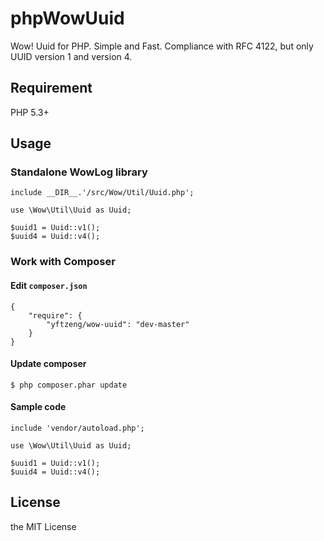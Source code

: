 # phpWowUuid

Wow! Uuid for PHP. Simple and Fast. Compliance with RFC 4122, but only UUID version 1 and version 4.

## Requirement

PHP 5.3+

## Usage

### Standalone WowLog library

```
include __DIR__.'/src/Wow/Util/Uuid.php';

use \Wow\Util\Uuid as Uuid;

$uuid1 = Uuid::v1();
$uuid4 = Uuid::v4();
```

### Work with Composer

#### Edit `composer.json`

```
{
    "require": {
        "yftzeng/wow-uuid": "dev-master"
    }
}
```

#### Update composer

```
$ php composer.phar update
```

#### Sample code
```
include 'vendor/autoload.php';

use \Wow\Util\Uuid as Uuid;

$uuid1 = Uuid::v1();
$uuid4 = Uuid::v4();
```

## License

the MIT License
